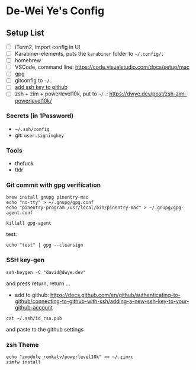 # De-Wei Ye's Config

## Setup List

- [ ] iTerm2, import config in UI
- [ ] Karabiner-elements, puts the `karabiner` folder to `~/.config/.`
- [ ] homebrew
- [ ] VSCode, command line: https://code.visualstudio.com/docs/setup/mac
- [ ] gpg
- [ ] gitconfig to `~/.`
- [ ] [add ssh key to github](#ssh-key-gen)
- [ ] zsh + zim + powerlevel10k, put to  `~/.`: https://dwye.dev/post/zsh-zim-powerlevel10k/

### Secrets (in 1Password)

- `~/.ssh/config`
- git: `user.signingkey`

### Tools

- thefuck
- tldr

### Git commit with gpg verification

```
brew install gnupg pinentry-mac
echo "no-tty" > ~/.gnupg/gpg.conf
echo "pinentry-program /usr/local/bin/pinentry-mac" > ~/.gnupg/gpg-agent.conf

killall gpg-agent
```

test:

```
echo "test" | gpg --clearsign
```

### SSH key-gen

```
ssh-keygen -C "david@dwye.dev"
```

and press return, return ...

- add to github: https://docs.github.com/en/github/authenticating-to-github/connecting-to-github-with-ssh/adding-a-new-ssh-key-to-your-github-account

```
cat ~/.ssh/id_rsa.pub
```

and paste to the github settings

### zsh Theme

```
echo "zmodule romkatv/powerlevel10k" >> ~/.zimrc
zimfw install
```
